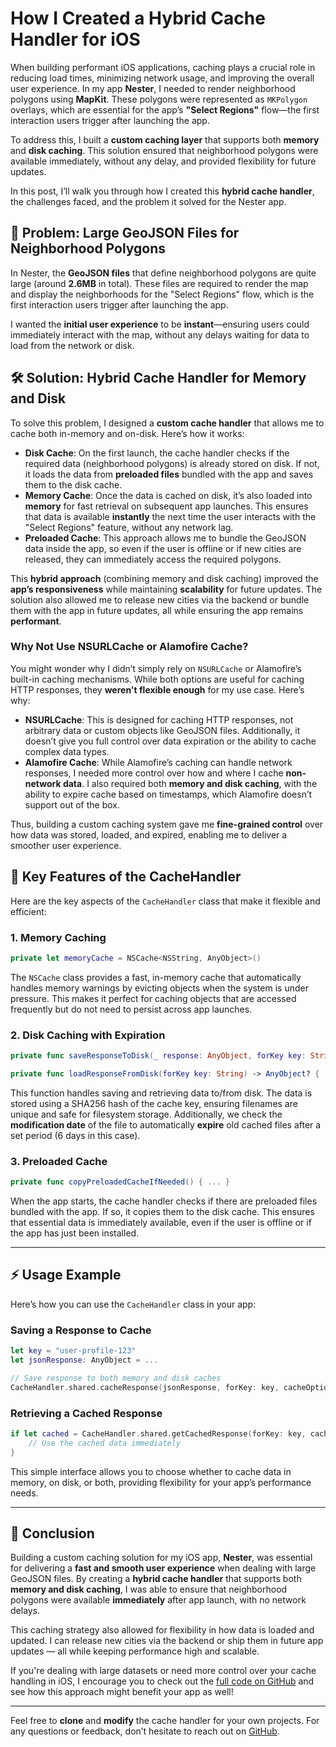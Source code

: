 # How I Created a Hybrid Cache Handler for iOS

When building performant iOS applications, caching plays a crucial role in reducing load times, minimizing network usage, and improving the overall user experience. In my app **Nester**, I needed to render neighborhood polygons using **MapKit**. These polygons were represented as `MKPolygon` overlays, which are essential for the app’s **"Select Regions"** flow—the first interaction users trigger after launching the app.

To address this, I built a **custom caching layer** that supports both **memory** and **disk caching**. This solution ensured that neighborhood polygons were available immediately, without any delay, and provided flexibility for future updates.

In this post, I’ll walk you through how I created this **hybrid cache handler**, the challenges faced, and the problem it solved for the Nester app.

## 🚀 Problem: Large GeoJSON Files for Neighborhood Polygons

In Nester, the **GeoJSON files** that define neighborhood polygons are quite large (around **2.6MB** in total). These files are required to render the map and display the neighborhoods for the "Select Regions" flow, which is the first interaction users trigger after launching the app.

I wanted the **initial user experience** to be **instant**—ensuring users could immediately interact with the map, without any delays waiting for data to load from the network or disk.

## 🛠️ Solution: Hybrid Cache Handler for Memory and Disk

To solve this problem, I designed a **custom cache handler** that allows me to cache both in-memory and on-disk. Here’s how it works:

- **Disk Cache**: On the first launch, the cache handler checks if the required data (neighborhood polygons) is already stored on disk. If not, it loads the data from **preloaded files** bundled with the app and saves them to the disk cache.
- **Memory Cache**: Once the data is cached on disk, it’s also loaded into **memory** for fast retrieval on subsequent app launches. This ensures that data is available **instantly** the next time the user interacts with the "Select Regions" feature, without any network lag.
- **Preloaded Cache**: This approach allows me to bundle the GeoJSON data inside the app, so even if the user is offline or if new cities are released, they can immediately access the required polygons.

This **hybrid approach** (combining memory and disk caching) improved the **app’s responsiveness** while maintaining **scalability** for future updates. The solution also allowed me to release new cities via the backend or bundle them with the app in future updates, all while ensuring the app remains **performant**.

### Why Not Use NSURLCache or Alamofire Cache?

You might wonder why I didn’t simply rely on `NSURLCache` or Alamofire’s built-in caching mechanisms. While both options are useful for caching HTTP responses, they **weren't flexible enough** for my use case. Here’s why:

- **NSURLCache**: This is designed for caching HTTP responses, not arbitrary data or custom objects like GeoJSON files. Additionally, it doesn’t give you full control over data expiration or the ability to cache complex data types.
- **Alamofire Cache**: While Alamofire’s caching can handle network responses, I needed more control over how and where I cache **non-network data**. I also required both **memory and disk caching**, with the ability to expire cache based on timestamps, which Alamofire doesn’t support out of the box.

Thus, building a custom caching system gave me **fine-grained control** over how data was stored, loaded, and expired, enabling me to deliver a smoother user experience.

## 🧩 Key Features of the CacheHandler

Here are the key aspects of the `CacheHandler` class that make it flexible and efficient:

### 1. **Memory Caching**

```swift
private let memoryCache = NSCache<NSString, AnyObject>()
```

The `NSCache` class provides a fast, in-memory cache that automatically handles memory warnings by evicting objects when the system is under pressure. This makes it perfect for caching objects that are accessed frequently but do not need to persist across app launches.

### 2. **Disk Caching with Expiration**

```swift
private func saveResponseToDisk(_ response: AnyObject, forKey key: String) { ... }

private func loadResponseFromDisk(forKey key: String) -> AnyObject? { ... }
```

This function handles saving and retrieving data to/from disk. The data is stored using a SHA256 hash of the cache key, ensuring filenames are unique and safe for filesystem storage. Additionally, we check the **modification date** of the file to automatically **expire** old cached files after a set period (6 days in this case).

### 3. **Preloaded Cache**

```swift
private func copyPreloadedCacheIfNeeded() { ... }
```

When the app starts, the cache handler checks if there are preloaded files bundled with the app. If so, it copies them to the disk cache. This ensures that essential data is immediately available, even if the user is offline or if the app has just been installed.

---

## ⚡ Usage Example

Here’s how you can use the `CacheHandler` class in your app:

### Saving a Response to Cache

```swift
let key = "user-profile-123"
let jsonResponse: AnyObject = ...

// Save response to both memory and disk caches
CacheHandler.shared.cacheResponse(jsonResponse, forKey: key, cacheOptions: [.memory, .disk])
```

### Retrieving a Cached Response

```swift
if let cached = CacheHandler.shared.getCachedResponse(forKey: key, cacheOptions: [.memory, .disk]) {
    // Use the cached data immediately
}
```

This simple interface allows you to choose whether to cache data in memory, on disk, or both, providing flexibility for your app’s performance needs.

---

## 🏁 Conclusion

Building a custom caching solution for my iOS app, **Nester**, was essential for delivering a **fast and smooth user experience** when dealing with large GeoJSON files. By creating a **hybrid cache handler** that supports both **memory and disk caching**, I was able to ensure that neighborhood polygons were available **immediately** after app launch, with no network delays.

This caching strategy also allowed for flexibility in how data is loaded and updated. I can release new cities via the backend or ship them in future app updates — all while keeping performance high and scalable.

If you're dealing with large datasets or need more control over your cache handling in iOS, I encourage you to check out the [full code on GitHub](#) and see how this approach might benefit your app as well!

---

Feel free to **clone** and **modify** the cache handler for your own projects. For any questions or feedback, don’t hesitate to reach out on [GitHub](#).

